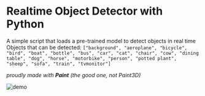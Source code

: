 # Realtime Object Detector with Python
A simple script that loads a pre-trained model to detect objects in real time
Objects that can be detected: `["background", "aeroplane", "bicycle", "bird", "boat", "bottle", "bus", "car", "cat", "chair", "cow", "dining table", "dog", "horse", "motorbike", "person", "potted plant", "sheep", "sofa", "train", "tvmonitor"]`

_proudly made with **Paint** (the good one, not Paint3D)_

![demo](https://imgur.com/HBLY5nl.png)